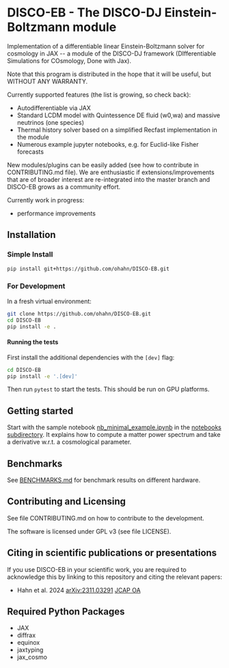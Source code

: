 # DISCO-EB - The DISCO-DJ Einstein-Boltzmann module
Implementation of a differentiable linear Einstein-Boltzmann solver for cosmology in JAX -- a module of the DISCO-DJ framework (DIfferentiable Simulations for COsmology, Done with Jax).

Note that this program is distributed in the hope that it will be useful, but WITHOUT ANY WARRANTY.

Currently supported features (the list is growing, so check back):

- Autodifferentiable via JAX
- Standard LCDM model with Quintessence DE fluid (w0,wa) and massive neutrinos (one species)
- Thermal history solver based on a simplified Recfast implementation in the module
- Numerous example jupyter notebooks, e.g. for Euclid-like Fisher forecasts
  
New modules/plugins can be easily added (see how to contribute in CONTRIBUTING.md file). We are enthusiastic if extensions/improvements that are of broader interest are re-integrated into the master branch and DISCO-EB grows as a community effort.

Currently work in progress:

- performance improvements

## Installation

### Simple Install

```bash
pip install git+https://github.com/ohahn/DISCO-EB.git
```
### For Development

In a fresh virtual environment:

```bash
git clone https://github.com/ohahn/DISCO-EB.git
cd DISCO-EB
pip install -e .
```

#### Running the tests

First install the additional dependencies with the `[dev]` flag:

```bash
cd DISCO-EB
pip install -e '.[dev]'
```

Then run `pytest` to start the tests. This should be run on GPU platforms.


## Getting started

Start with the sample notebook [nb_minimal_example.ipynb](https://github.com/ohahn/DISCO-EB/blob/master/notebooks/nb_minimal_example.ipynb) in the [notebooks subdirectory](https://github.com/ohahn/DISCO-EB/tree/master/notebooks). It explains how to compute a matter power spectrum and take a derivative w.r.t. a cosmological parameter.

## Benchmarks 

See [BENCHMARKS.md](BENCHMARKS.md) for benchmark results on different hardware.

## Contributing and Licensing

See file CONTRIBUTING.md on how to contribute to the development. 

The software is licensed under GPL v3 (see file LICENSE).

## Citing in scientific publications or presentations

If you use DISCO-EB in your scientific work, you are required to acknowledge this by linking to this repository and citing the relevant papers:

- Hahn et al. 2024 [arXiv:2311.03291](https://arxiv.org/abs/2311.03291) [JCAP OA](https://doi.org/10.1088/1475-7516/2024/06/063)


## Required Python Packages
- JAX
- diffrax
- equinox
- jaxtyping
- jax_cosmo

